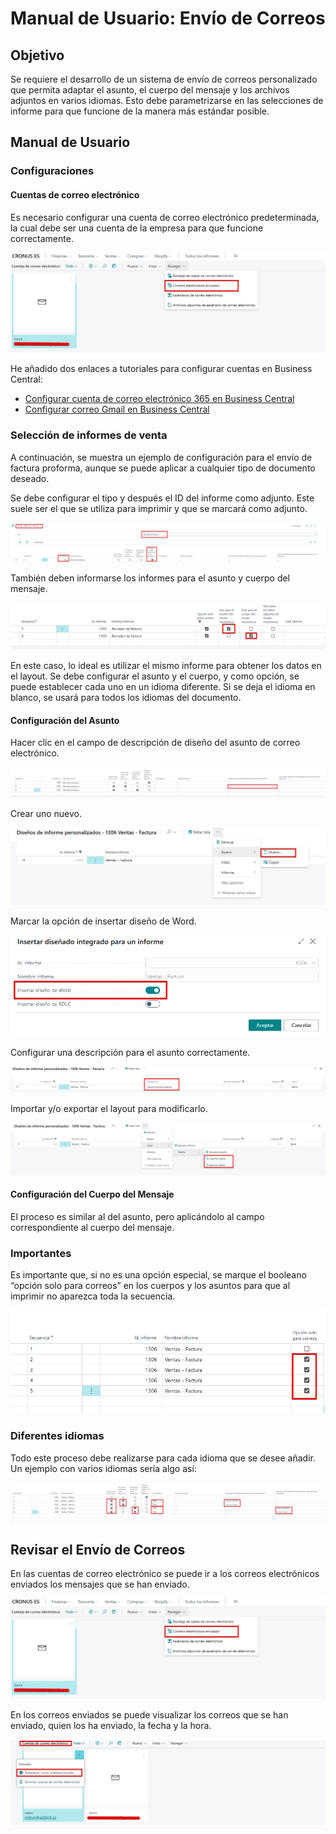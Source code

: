 # Manual de Usuario: Envío de Correos

## Objetivo

Se requiere el desarrollo de un sistema de envío de correos personalizado que permita adaptar el asunto, el cuerpo del mensaje y los archivos adjuntos en varios idiomas. Esto debe parametrizarse en las selecciones de informe para que funcione de la manera más estándar posible.

## Manual de Usuario

### Configuraciones

#### Cuentas de correo electrónico

Es necesario configurar una cuenta de correo electrónico predeterminada, la cual debe ser una cuenta de la empresa para que funcione correctamente.

![Imagen 1](img/image_9.png)

He añadido dos enlaces a tutoriales para configurar cuentas en Business Central:

- [Configurar cuenta de correo electrónico 365 en Business Central](#)
- [Configurar correo Gmail en Business Central](#)

### Selección de informes de venta

A continuación, se muestra un ejemplo de configuración para el envío de factura proforma, aunque se puede aplicar a cualquier tipo de documento deseado.

Se debe configurar el tipo y después el ID del informe como adjunto. Este suele ser el que se utiliza para imprimir y que se marcará como adjunto.

![Imagen 2](img/image_1.png)

También deben informarse los informes para el asunto y cuerpo del mensaje.

![Imagen 2](img/image_12.png)

En este caso, lo ideal es utilizar el mismo informe para obtener los datos en el layout. Se debe configurar el asunto y el cuerpo, y como opción, se puede establecer cada uno en un idioma diferente. Si se deja el idioma en blanco, se usará para todos los idiomas del documento.

#### Configuración del Asunto

Hacer clic en el campo de descripción de diseño del asunto de correo electrónico.

![Imagen 2](img/image_8.png)

Crear uno nuevo.

![Imagen 2](img/image_5.png)

Marcar la opción de insertar diseño de Word.

![Imagen 2](img/image_4.png)

Configurar una descripción para el asunto correctamente.

![Imagen 2](img/image_2.png)

Importar y/o exportar el layout para modificarlo.

![Imagen 2](img/image_11.png)

#### Configuración del Cuerpo del Mensaje

El proceso es similar al del asunto, pero aplicándolo al campo correspondiente al cuerpo del mensaje.

### Importantes

Es importante que, si no es una opción especial, se marque el booleano “opción solo para correos” en los cuerpos y los asuntos para que al imprimir no aparezca toda la secuencia.

![Imagen 2](img/image_3.png)

### Diferentes idiomas

Todo este proceso debe realizarse para cada idioma que se desee añadir. Un ejemplo con varios idiomas sería algo así:

![Imagen 2](img/image_13.png)

## Revisar el Envío de Correos

En las cuentas de correo electrónico se puede ir a los correos electrónicos enviados los mensajes que se han enviado.

![Imagen 2](img/image_9.png)

En los correos enviados se puede visualizar los correos que se han enviado, quien los ha enviado, la fecha y la hora.

![Imagen 2](img/image_10.png)

